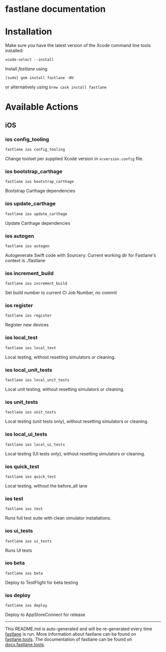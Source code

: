 fastlane documentation
================
# Installation

Make sure you have the latest version of the Xcode command line tools installed:

```
xcode-select --install
```

Install _fastlane_ using
```
[sudo] gem install fastlane -NV
```
or alternatively using `brew cask install fastlane`

# Available Actions
## iOS
### ios config_tooling
```
fastlane ios config_tooling
```
Change toolset per supplied Xcode version in `xcversion.config` file.
### ios bootstrap_carthage
```
fastlane ios bootstrap_carthage
```
Bootstrap Carthage dependencies
### ios update_carthage
```
fastlane ios update_carthage
```
Update Carthage dependencies
### ios autogen
```
fastlane ios autogen
```
Autogenerate Swift code with Sourcery. Current working dir for Fastlane's context is ./fastlane
### ios increment_build
```
fastlane ios increment_build
```
Set build number to current CI Job Number, no commit
### ios register
```
fastlane ios register
```
Register new devices
### ios local_test
```
fastlane ios local_test
```
Local testing, without resetting simulators or cleaning.
### ios local_unit_tests
```
fastlane ios local_unit_tests
```
Local unit testing, without resetting simulators or cleaning.
### ios unit_tests
```
fastlane ios unit_tests
```
Local testing (unit tests only), without resetting simulators or cleaning.
### ios local_ui_tests
```
fastlane ios local_ui_tests
```
Local testing (UI tests only), without resetting simulators or cleaning.
### ios quick_test
```
fastlane ios quick_test
```
Local testing, without the before_all lane
### ios test
```
fastlane ios test
```
Runs full test suite with clean simulator installations.
### ios ui_tests
```
fastlane ios ui_tests
```
Runs UI tests
### ios beta
```
fastlane ios beta
```
Deploy to TestFlight for beta testing
### ios deploy
```
fastlane ios deploy
```
Deploy to AppStoreConnect for release

----

This README.md is auto-generated and will be re-generated every time [fastlane](https://fastlane.tools) is run.
More information about fastlane can be found on [fastlane.tools](https://fastlane.tools).
The documentation of fastlane can be found on [docs.fastlane.tools](https://docs.fastlane.tools).
